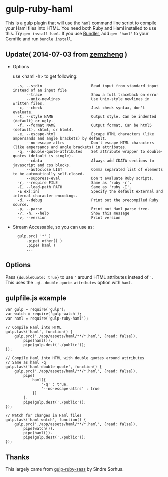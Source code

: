 # gulp-ruby-haml

This is a [gulp](http://gulpjs.com/) plugin that will use the `haml` command
line script to compile your Haml files into HTML. You need both Ruby and Haml
installed to use this. Try `gem install haml`. If you use
[Bundler](http://bundler.io/), add `gem 'haml'` to your Gemfile and run
`bundle install`.
## Update( 2014-07-03 from [zemzheng](https://github.com/zemzheng) )
 
* Options

    use <haml -h> to get following:

        -s, --stdin                      Read input from standard input instead of an input file
            --trace                      Show a full traceback on error
            --unix-newlines              Use Unix-style newlines in written files.
        -c, --check                      Just check syntax, don't evaluate.
        -t, --style NAME                 Output style. Can be indented (default) or ugly.
        -f, --format NAME                Output format. Can be html5 (default), xhtml, or html4.
        -e, --escape-html                Escape HTML characters (like ampersands and angle brackets) by default.
            --no-escape-attrs            Don't escape HTML characters (like ampersands and angle brackets) in attributes.
        -q, --double-quote-attributes    Set attribute wrapper to double-quotes (default is single).
            --cdata                      Always add CDATA sections to javascript and css blocks.
            --autoclose LIST             Comma separated list of elements to be automatically self-closed.
            --suppress-eval              Don't evaluate Ruby scripts.
        -r, --require FILE               Same as 'ruby -r'.
        -I, --load-path PATH             Same as 'ruby -I'.
        -E ex[:in]                       Specify the default external and internal character encodings.
        -d, --debug                      Print out the precompiled Ruby source.
        -p, --parse                      Print out Haml parse tree.
        -?, -h, --help                   Show this message
        -v, --version                    Print version

* Stream Accessable, so you can use as:
    
        gulp.src( '*' )
            .pipe( other() )
            .pipe( haml )            
            ...
        

## Options

Pass `{doubleQuote: true}` to use `"` around HTML attributes instead of `'`.
This uses the `-q`/`--double-quote-attributes` option with `haml`.

## gulpfile.js example
    
    var gulp = require('gulp');
    var watch = require('gulp-watch');
    var haml = require('gulp-ruby-haml');
    
    // Compile Haml into HTML
    gulp.task('haml', function() {
        gulp.src('./app/assets/haml/**/*.haml', {read: false}).
            pipe(haml()).
            pipe(gulp.dest('./public'));
    });
    
    // Compile Haml into HTML with double quotes around attributes
    // Same as haml -q
    gulp.task('haml-double-quote', function() {
        gulp.src('./app/assets/haml/**/*.haml', {read: false}).
            pipe(
                haml({
                    '-q' : true,
                    '--no-escape-attrs' : true
                })
            ).
            pipe(gulp.dest('./public'));
    });
    
    // Watch for changes in Haml files
    gulp.task('haml-watch', function() {
        gulp.src('./app/assets/haml/**/*.haml', {read: false}).
            pipe(watch()).
            pipe(haml()).
            pipe(gulp.dest('./public'));
    });


## Thanks

This largely came from [gulp-ruby-sass](https://github.com/sindresorhus/gulp-ruby-sass) by Sindre Sorhus.
